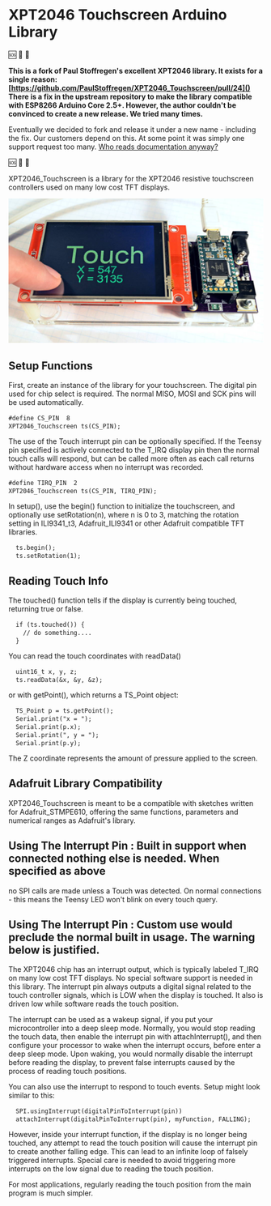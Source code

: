 # XPT2046 Touchscreen Arduino Library

🆘 🔔 🎁

**This is a fork of Paul Stoffregen's excellent XPT2046 library. It exists for a single reason: [https://github.com/PaulStoffregen/XPT2046_Touchscreen/pull/24]() There is a fix in the upstream repository to make the library compatible with ESP8266 Arduino Core 2.5+. However, the author couldn't be convinced to create a new release. We tried many times.**

Eventually we decided to fork and release it under a new name - including the fix. Our customers depend on this. At some point it was simply one support request too many. [Who reads documentation anyway?](https://docs.thingpulse.com/guides/wifi-color-display-kit/#install-the-esp8266-toolchain)

🆘 🔔 🎁

XPT2046_Touchscreen is a library for the XPT2046 resistive touchscreen controllers used on many low cost TFT displays.

![ILI9431Test Example Program](doc/ILI9431Test.jpg)

## Setup Functions

First, create an instance of the library for your touchscreen.  The digital pin
used for chip select is required.  The normal MISO, MOSI and SCK pins will be
used automatically.

    #define CS_PIN  8
    XPT2046_Touchscreen ts(CS_PIN);

The use of the Touch interrupt pin can be optionally specified. If the Teensy
pin specified is actively connected to the T_IRQ display pin then the normal
touch calls will respond, but can be called more often as each call returns
without hardware access when no interrupt was recorded.

    #define TIRQ_PIN  2
    XPT2046_Touchscreen ts(CS_PIN, TIRQ_PIN);

In setup(), use the begin() function to initialize the touchscreen, and
optionally use setRotation(n), where n is 0 to 3, matching the rotation
setting in ILI9341_t3, Adafruit_ILI9341 or other Adafruit compatible TFT
libraries.

      ts.begin();
      ts.setRotation(1);

## Reading Touch Info

The touched() function tells if the display is currently being touched,
returning true or false.

      if (ts.touched()) {
        // do something....
      }

You can read the touch coordinates with readData()

      uint16_t x, y, z;
      ts.readData(&x, &y, &z);

or with getPoint(), which returns a TS_Point object:

      TS_Point p = ts.getPoint();
      Serial.print("x = ");
      Serial.print(p.x);
      Serial.print(", y = ");
      Serial.print(p.y);

The Z coordinate represents the amount of pressure applied to the screen.

## Adafruit Library Compatibility

XPT2046_Touchscreen is meant to be a compatible with sketches written for Adafruit_STMPE610, offering the same functions, parameters and numerical ranges as Adafruit's library.

## Using The Interrupt Pin : Built in support when connected nothing else is needed. When specified as above
no SPI calls are made unless a Touch was detected.  On normal connections - this means the Teensy LED
won't blink on every touch query.

## Using The Interrupt Pin : Custom use would preclude the normal built in usage. The warning below is justified.

The XPT2046 chip has an interrupt output, which is typically labeled T_IRQ on many low cost TFT displays.  No special software support is needed in this library.  The interrupt pin always outputs a digital signal related to the touch controller signals, which is LOW when the display is touched.  It also is driven low while software reads the touch position.

The interrupt can be used as a wakeup signal, if you put your microcontroller into a deep sleep mode.  Normally, you would stop reading the touch data, then enable the interrupt pin with attachInterrupt(), and then configure your processor to wake when the interrupt occurs, before enter a deep sleep mode.  Upon waking, you would normally disable the interrupt before reading the display, to prevent false interrupts caused by the process of reading touch positions.

You can also use the interrupt to respond to touch events.  Setup might look similar to this:

      SPI.usingInterrupt(digitalPinToInterrupt(pin))
      attachInterrupt(digitalPinToInterrupt(pin), myFunction, FALLING);

However, inside your interrupt function, if the display is no longer being touched, any attempt to read the touch position will cause the interrupt pin to create another falling edge.  This can lead to an infinite loop of falsely triggered interrupts.  Special care is needed to avoid triggering more interrupts on the low signal due to reading the touch position.

For most applications, regularly reading the touch position from the main program is much simpler.

